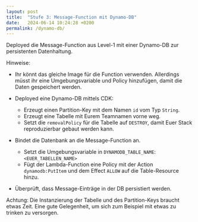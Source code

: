 ```yaml
---
layout: post
title:  "Stufe 3: Message-Function mit Dynamo-DB"
date:   2024-06-14 10:24:28 +0200
permalink: /dynamo-db/
---
```


Deployed die Message-Function aus Level-1 mit einer Dynamo-DB zur persistenten Datenhaltung.

Hinweise:
- Ihr könnt das gleiche Image für die Function verwenden. Allerdings müsst ihr eine Umgebungsvariable und Policy hinzufügen, damit die Daten gespeichert werden. 

- Deployed eine Dynamo-DB mittels CDK:
    - Erzeugt einen Partition-Key mit dem Namen `id` vom Typ `String`.
    - Erzeugt eine Tabelle mit Eurem Teamnamen vorne weg.
    - Setzt die `removalPolicy` für die Tabelle auf `DESTROY`, damit Euer Stack reproduzierbar gebaut werden kann.
- Bindet die Datenbank an die Message-Function an.
    - Setzt die Umgebungsvariable in `DYNAMODB_TABLE_NAME`: `<EUER_TABELLEN_NAME>`
    - Fügt der Lambda-Function eine Policy mit der Action `dynamodb:PutItem` und dem Effect `ALLOW` auf die Table-Resource hinzu.
- Überprüft, dass Message-Einträge in der DB persistiert werden.

Achtung: Die Instanzierung der Tabelle und des Partition-Keys braucht etwas Zeit. Eine gute Gelegenheit, um sich zum Beispiel mit etwas zu trinken zu versorgen.